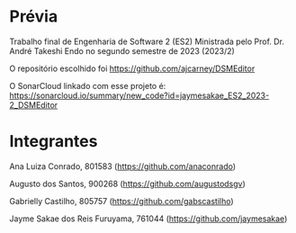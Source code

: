 # Prévia
Trabalho final de Engenharia de Software 2 (ES2) Ministrada pelo Prof. Dr. André Takeshi Endo no segundo semestre de 2023 (2023/2)

O repositório escolhido foi https://github.com/ajcarney/DSMEditor

O SonarCloud linkado com esse projeto é: https://sonarcloud.io/summary/new_code?id=jaymesakae_ES2_2023-2_DSMEditor

# Integrantes
Ana Luiza Conrado, 801583 (https://github.com/anaconrado)

Augusto dos Santos, 900268 (https://github.com/augustodsgv)

Gabrielly Castilho, 805757 (https://github.com/gabscastilho)

Jayme Sakae dos Reis Furuyama, 761044 (https://github.com/jaymesakae)
